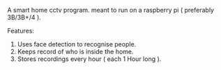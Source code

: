 A smart home cctv program. meant to run on a raspberry pi ( preferably 3B/3B+/4 ).

Features:
  1. Uses face detection to recognise people.
  2. Keeps record of who is inside the home.
  3. Stores recordings every hour ( each 1 Hour long ).
